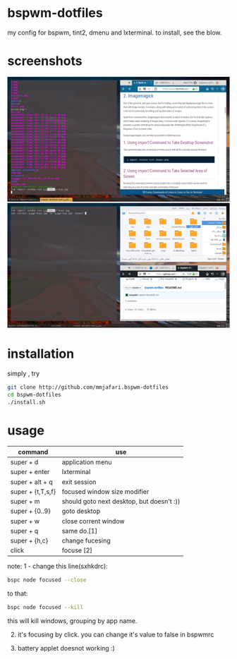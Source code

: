 # bspwm-dotfiles
 my config for bspwm, tint2, dmenu and lxterminal.
 to install, see the blow.
# screenshots
![screenshot](bsp.jpg?raw=true "Title")
![screenshot](bsp2.jpg?raw=true "Title")
# installation
simply , try
```bash
git clone http://github.com/mmjafari.bspwm-dotfiles
cd bspwm-dotfiles
./install.sh
```
# usage
command | use
--------|--------
super + d | application menu
super + enter | lxterminal
super + alt + q | exit session
super + {t,T,s,f} | focused window size modifier
super + m | should goto next desktop, but doesn't :))
super + {0..9} | goto desktop
super + w | close corrent window
super + q | same do.[1]
super + {h,c} | change fucesing
click | focuse [2]

note:
 1 - change this line(sxhkdrc):
 ```bash
 bspc node focused --close
 ```
 to that:
 ```bash
 bspc node focused --kill
 ```
 this will kill windows, grouping by app name.
 
 2. it's focusing by click. you can change it's value to false in bspwmrc
 
 3. battery applet doesnot working :)
